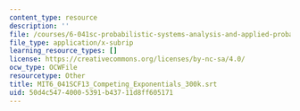 ```yaml
---
content_type: resource
description: ''
file: /courses/6-041sc-probabilistic-systems-analysis-and-applied-probability-fall-2013/50d4c54740005391b43711d8ff605171_MIT6_041SCF13_Competing_Exponentials_300k.vtt
file_type: application/x-subrip
learning_resource_types: []
license: https://creativecommons.org/licenses/by-nc-sa/4.0/
ocw_type: OCWFile
resourcetype: Other
title: MIT6_041SCF13_Competing_Exponentials_300k.srt
uid: 50d4c547-4000-5391-b437-11d8ff605171
---
```

